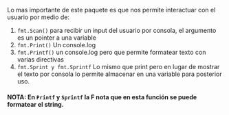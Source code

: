 
Lo mas importante de este paquete es que nos permite interactuar con el usuario por medio de:
1. `fmt.Scan()` para recibir un input del usuario por consola, el argumento es un pointer a una variable
2. `fmt.Print()` Un console.log
3. `fmt.Printf()` un console.log pero que permite formatear texto con varias directivas
4. `fmt.Sprint y fmt.Sprintf` Lo mismo que print pero en lugar de mostrar el texto por consola lo permite almacenar en una variable para posterior uso.

#### NOTA: En `Printf` y `Sprintf` la F nota que en esta función se puede formatear el string. 